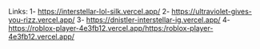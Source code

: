 Links:
1- https://interstellar-lol-silk.vercel.app/
2- https://ultraviolet-gives-you-rizz.vercel.app/
3- https://dnistler-interstellar-ig.vercel.app/
4- https://roblox-player-4e3fb12.vercel.app/https:/roblox-player-4e3fb12.vercel.app/
